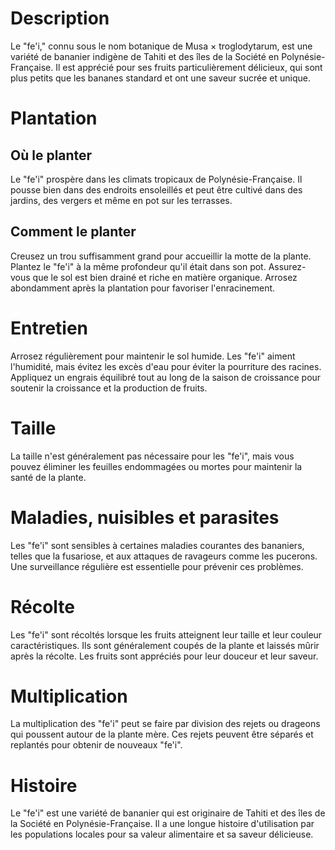 # Description
Le "fe'i," connu sous le nom botanique de Musa × troglodytarum, est une variété de bananier indigène de Tahiti et des îles de la Société en Polynésie-Française. Il est apprécié pour ses fruits particulièrement délicieux, qui sont plus petits que les bananes standard et ont une saveur sucrée et unique.

# Plantation
## Où le planter
Le "fe'i" prospère dans les climats tropicaux de Polynésie-Française. Il pousse bien dans des endroits ensoleillés et peut être cultivé dans des jardins, des vergers et même en pot sur les terrasses.

## Comment le planter
Creusez un trou suffisamment grand pour accueillir la motte de la plante. Plantez le "fe'i" à la même profondeur qu'il était dans son pot. Assurez-vous que le sol est bien drainé et riche en matière organique. Arrosez abondamment après la plantation pour favoriser l'enracinement.

# Entretien
Arrosez régulièrement pour maintenir le sol humide. Les "fe'i" aiment l'humidité, mais évitez les excès d'eau pour éviter la pourriture des racines. Appliquez un engrais équilibré tout au long de la saison de croissance pour soutenir la croissance et la production de fruits.

# Taille
La taille n'est généralement pas nécessaire pour les "fe'i", mais vous pouvez éliminer les feuilles endommagées ou mortes pour maintenir la santé de la plante.

# Maladies, nuisibles et parasites
Les "fe'i" sont sensibles à certaines maladies courantes des bananiers, telles que la fusariose, et aux attaques de ravageurs comme les pucerons. Une surveillance régulière est essentielle pour prévenir ces problèmes.

# Récolte
Les "fe'i" sont récoltés lorsque les fruits atteignent leur taille et leur couleur caractéristiques. Ils sont généralement coupés de la plante et laissés mûrir après la récolte. Les fruits sont appréciés pour leur douceur et leur saveur.

# Multiplication
La multiplication des "fe'i" peut se faire par division des rejets ou drageons qui poussent autour de la plante mère. Ces rejets peuvent être séparés et replantés pour obtenir de nouveaux "fe'i".

# Histoire
Le "fe'i" est une variété de bananier qui est originaire de Tahiti et des îles de la Société en Polynésie-Française. Il a une longue histoire d'utilisation par les populations locales pour sa valeur alimentaire et sa saveur délicieuse.